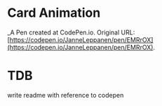 # Card Animation
 _A Pen created at CodePen.io. Original URL: [https://codepen.io/JanneLeppanen/pen/EMRrOX](https://codepen.io/JanneLeppanen/pen/EMRrOX).

# TDB
write readme with reference to codepen
